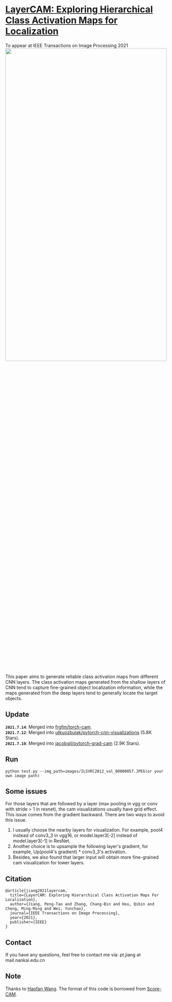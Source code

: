 # [LayerCAM: Exploring Hierarchical Class Activation Maps for Localization](http://mftp.mmcheng.net/Papers/21TIP_LayerCAM.pdf)
To appear at IEEE Transactions on Image Processing 2021  
<img src="https://github.com/PengtaoJiang/LayerCAM/blob/master/layercam.png" width="100%" height="50%">
This paper aims to generate reliable class activation maps from different CNN layers. The class activation maps generated from the shallow layers of CNN tend to capture fine-grained object localization information, while the maps generated from the deep layers tend to generally locate the target objects. 

## Update
**`2021.7.14`**: Merged into [frgfm/torch-cam](https://github.com/frgfm/torch-cam).  
**`2021.7.12`**: Merged into [utkuozbulak/pytorch-cnn-visualizations](https://github.com/utkuozbulak/pytorch-cnn-visualizations) (5.8K Stars).  
**`2021.7.10`**: Merged into [jacobgil/pytorch-grad-cam](https://github.com/jacobgil/pytorch-grad-cam) (2.9K Stars).

## Run 
```
python test.py --img_path=images/ILSVRC2012_val_00000057.JPEG(or your own image path)
```

## Some issues
For those layers that are followed by a layer (max pooling in vgg or conv with stride > 1 in resnet), the cam visualizations usually have grid effect. 
This issue comes from the gradient backward. There are two ways to avoid this issue.   
1. I usually choose the nearby layers for visualization. For example, pool4 instead of conv3_3 in vgg16, or model.layer3[-2] instead of model.layer3[-1] in ResNet. 
2. Another choice is to upsample the following layer's gradient, for example, Up(pool4's gradient) * conv3_3's activation. 
3. Besides, we also found that larger input will obtain more fine-grained cam visualization for lower layers.

## Citation
```
@article{jiang2021layercam,
  title={LayerCAM: Exploring Hierarchical Class Activation Maps For Localization},
  author={Jiang, Peng-Tao and Zhang, Chang-Bin and Hou, Qibin and Cheng, Ming-Ming and Wei, Yunchao},
  journal={IEEE Transactions on Image Processing},
  year={2021},
  publisher={IEEE}
}
```

## Contact
If you have any questions, feel free to contact me via: pt.jiang at mail.nankai.edu.cn

## Note
Thanks to [Haofan Wang](https://github.com/haofanwang/Score-CAM). The format of this code is borrowed from [Score-CAM](https://github.com/haofanwang/Score-CAM).
